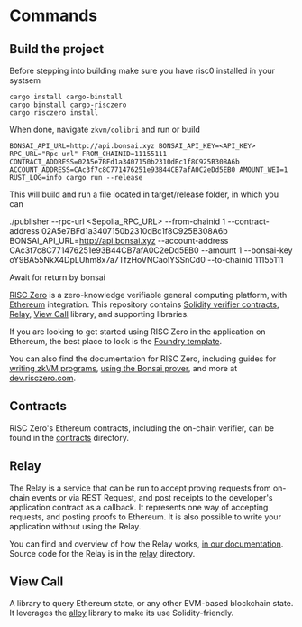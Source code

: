 
# Commands  

## Build the project

Before stepping into building make sure you have risc0 installed in your systsem

```
cargo install cargo-binstall
cargo binstall cargo-risczero
cargo risczero install
```
When done, navigate ```zkvm/colibri``` and run or build
```
BONSAI_API_URL=http://api.bonsai.xyz BONSAI_API_KEY=<API_KEY> RPC_URL="Rpc url" FROM_CHAINID=11155111 CONTRACT_ADDRESS=02A5e7BFd1a3407150b2310dBc1f8C925B308A6b  ACCOUNT_ADDRESS=CAc3f7c8C771476251e93B44CB7afA0C2eDd5EB0 AMOUNT_WEI=1 RUST_LOG=info cargo run --release 

```
This will build and run a file located in target/release folder, in which you can 

./publisher --rpc-url <Sepolia_RPC_URL> --from-chainid 1 --contract-address 02A5e7BFd1a3407150b2310dBc1f8C925B308A6b BONSAI_API_URL=http://api.bonsai.xyz --account-address CAc3f7c8C771476251e93B44CB7afA0C2eDd5EB0  --amount 1 --bonsai-key oY9BA55NkX4DpLUhm8x7a7TfzHoVNCaolYSSnCd0 --to-chainid 11155111

Await for return by bonsai 

[RISC Zero] is a zero-knowledge verifiable general computing platform, with [Ethereum] integration.
This repository contains [Solidity verifier contracts][contracts], [Relay], [View Call] library, and supporting libraries.

If you are looking to get started using RISC Zero in the application on Ethereum, the best place to look is the [Foundry template][template].

You can also find the documentation for RISC Zero, including guides for [writing zkVM programs][risc0-quickstart], [using the Bonsai prover][bonsai-quickstart], and more at [dev.risczero.com].

## Contracts

RISC Zero's Ethereum contracts, including the on-chain verifier, can be found in the [contracts] directory.

## Relay

The Relay is a service that can be run to accept proving requests from on-chain events or via REST Request, and post receipts to the developer's application contract as a callback.
It represents one way of accepting requests, and posting proofs to Ethereum.
It is also possible to write your application without using the Relay.

You can find and overview of how the Relay works, [in our documentation][relay-overview].
Source code for the Relay is in the [relay] directory.

## View Call
A library to query Ethereum state, or any other EVM-based blockchain state. It leverages the [alloy] library to make its use Solidity-friendly.


[RISC Zero]: https://github.com/risc0/risc0
[Ethereum]: https://ethereum.org/
[contracts]: ./contracts
[relay]: ./relay
[View Call]: ./view-call
[template]: https://github.com/risc0/bonsai-foundry-template
[dev.risczero.com]: https://dev.risczero.com
[risc0-quickstart]: https://dev.risczero.com/api/zkvm/quickstart
[bonsai-quickstart]: https://dev.risczero.com/api/bonsai/quickstart
[relay-overview]: https://dev.risczero.com/api/bonsai/bonsai-on-eth#bonsai-relay
[alloy]: https://github.com/alloy-rs
